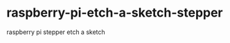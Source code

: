 raspberry-pi-etch-a-sketch-stepper
==================================

raspberry pi stepper etch a sketch